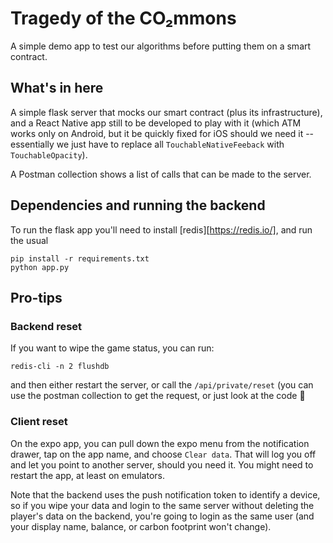 # Tragedy of the CO₂mmons

A simple demo app to test our algorithms before putting them on a smart contract.

## What's in here

A simple flask server that mocks our smart contract (plus its infrastructure), and a React Native app still to be developed to play with it (which ATM works only on Android, but it be quickly fixed for iOS should we need it -- essentially we just have to replace all `TouchableNativeFeeback` with `TouchableOpacity`).

A Postman collection shows a list of calls that can be made to the server.

## Dependencies and running the backend

To run the flask app you'll need to install [redis][https://redis.io/], and run
the usual

    pip install -r requirements.txt
    python app.py

## Pro-tips

### Backend reset

If you want to wipe the game status, you can run:

    redis-cli -n 2 flushdb

and then either restart the server, or call the `/api/private/reset` (you can use the postman collection to get the request, or just look at the code 😬

### Client reset

On the expo app, you can pull down the expo menu from the notification drawer, tap on the app name, and choose `Clear data`. That will log you off and let you point to another server, should you need it. You might need to restart the app, at least on emulators.

Note that the backend uses the push notification token to identify a device, so if you wipe your data and login to the same server without deleting the player's data on the backend, you're going to login as the same user (and your display name, balance, or carbon footprint won't change).
